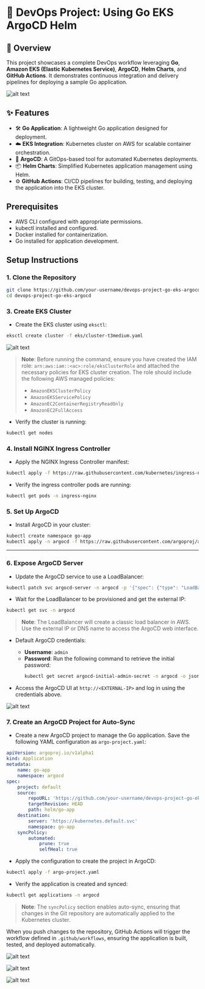 # 🚀 DevOps Project: Using Go EKS ArgoCD Helm

## 🌟 Overview
This project showcases a complete DevOps workflow leveraging **Go**, **Amazon EKS (Elastic Kubernetes Service)**, **ArgoCD**, **Helm Charts**, and **GitHub Actions**. It demonstrates continuous integration and delivery pipelines for deploying a sample Go application.

![alt text](images/architecture.png)

## ✨ Features
- 🛠️ **Go Application**: A lightweight Go application designed for deployment.
- ☁️ **EKS Integration**: Kubernetes cluster on AWS for scalable container orchestration.
- 🔄 **ArgoCD**: A GitOps-based tool for automated Kubernetes deployments.
- 📦 **Helm Charts**: Simplified Kubernetes application management using Helm.
- ⚙️ **GitHub Actions**: CI/CD pipelines for building, testing, and deploying the application into the EKS cluster.




## Prerequisites
- AWS CLI configured with appropriate permissions.
- kubectl installed and configured.
- Docker installed for containerization.
- Go installed for application development.

## Setup Instructions

### 1. Clone the Repository
```bash
git clone https://github.com/your-username/devops-project-go-eks-argocd.git
cd devops-project-go-eks-argocd
```

### 3. Create EKS Cluster
- Create the EKS cluster using `eksctl`:
```bash
eksctl create cluster -f eks/cluster-t3medium.yaml
```
![alt text](images/eksctl.png)

> **Note**: Before running the command, ensure you have created the IAM role: `arn:aws:iam::<ac>:role/eksClusterRole` and attached the necessary policies for EKS cluster creation. The role should include the following AWS managed policies:
> - `AmazonEKSClusterPolicy`
> - `AmazonEKSServicePolicy`
> - `AmazonEC2ContainerRegistryReadOnly`
> - `AmazonEC2FullAccess`

- Verify the cluster is running:
```bash
kubectl get nodes
```

### 4. Install NGINX Ingress Controller
- Apply the NGINX Ingress Controller manifest:
```bash
kubectl apply -f https://raw.githubusercontent.com/kubernetes/ingress-nginx/controller-v1.12.2/deploy/static/provider/aws/deploy.yaml
```
- Verify the ingress controller pods are running:
```bash
kubectl get pods -n ingress-nginx
```

### 5. Set Up ArgoCD
- Install ArgoCD in your cluster:
```bash
kubectl create namespace go-app
kubectl apply -n argocd -f https://raw.githubusercontent.com/argoproj/argo-cd/stable/manifests/install.yaml
```
---------------------------

### 6. Expose ArgoCD Server
- Update the ArgoCD service to use a LoadBalancer:
```bash
kubectl patch svc argocd-server -n argocd -p '{"spec": {"type": "LoadBalancer"}}'
```
- Wait for the LoadBalancer to be provisioned and get the external IP:
```bash
kubectl get svc -n argocd
```

> **Note**: The LoadBalancer will create a classic load balancer in AWS. Use the external IP or DNS name to access the ArgoCD web interface.

- Default ArgoCD credentials:
    - **Username**: `admin`
    - **Password**: Run the following command to retrieve the initial password:
        ```bash
        kubectl get secret argocd-initial-admin-secret -n argocd -o jsonpath="{.data.password}" | base64 -d
        ```

- Access the ArgoCD UI at `http://<EXTERNAL-IP>` and log in using the credentials above.

![alt text](images/argohomepage.png)

### 7. Create an ArgoCD Project for Auto-Sync

- Create a new ArgoCD project to manage the Go application. Save the following YAML configuration as `argo-project.yaml`:

```yaml
apiVersion: argoproj.io/v1alpha1
kind: Application
metadata:
    name: go-app
    namespace: argocd
spec:
    project: default
    source:
        repoURL: 'https://github.com/your-username/devops-project-go-eks-argocd.git'
        targetRevision: HEAD
        path: helm/go-app
    destination:
        server: 'https://kubernetes.default.svc'
        namespace: go-app
    syncPolicy:
        automated:
            prune: true
            selfHeal: true
```

- Apply the configuration to create the project in ArgoCD:
```bash
kubectl apply -f argo-project.yaml
```

- Verify the application is created and synced:
```bash
kubectl get applications -n argocd
```

> **Note**: The `syncPolicy` section enables auto-sync, ensuring that changes in the Git repository are automatically applied to the Kubernetes cluster.


When you push changes to the repository, GitHub Actions will trigger the workflow defined in `.github/workflows`, ensuring the application is built, tested, and deployed automatically.

![alt text](images/githubaction.png)

![alt text](images/argocd.png)

![alt text](images/browser.png)






